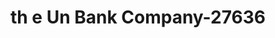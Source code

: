 ---
f_zip-code: 56387
f_state-code: MN
title: th e Un Bank Company-27636
f_phone: 320-255-5116
f_city-only: Waite Park
f_address: 147 Division Street Waite Park
f_location-unique-id: '27636'
slug: th-e-un-bank-company-27636
updated-on: '2024-05-30T13:46:58.046Z'
created-on: '2024-05-30T13:36:59.803Z'
published-on: '2024-05-30T13:54:32.469Z'
f_city-state: cms/city/waite-park-mn.md
f_company: cms/company/th-e-un-bank-company.md
f_state: cms/state/minnesota.md
layout: '[payday-loan].html'
tags: payday-loan
---